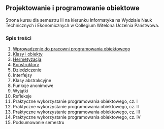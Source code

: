 ## Projektowanie i programowanie obiektowe
Strona kursu dla semestru III na kierunku Informatyka na Wydziale Nauk Technicznych i Ekonomicznych w Collegium Witelona Uczelnia Państwowa.

### Spis treści
1. [Wprowadzenie do pracowni programowania obiektowego](./classes/lab01.md)
1. [Klasy i obiekty](./classes/lab02.md)
1. [Hermetyzacja](./classes/lab03.md)
1. [Konstruktory](./classes/lab04.md)
1. [Dziedziczenie](./classes/lab05.md)
1. Interfejsy
1. Klasy abstrakcyjne
1. Funkcje anonimowe
1. Wyjątki
1. Refleksje
1. Praktyczne wykorzystanie programowania obiektowego, cz. I
1. Praktyczne wykorzystanie programowania obiektowego, cz. II
1. Praktyczne wykorzystanie programowania obiektowego, cz. III
1. Praktyczne wykorzystanie programowania obiektowego, cz. IV
1. Podsumowanie semestru
